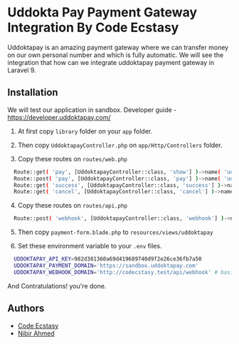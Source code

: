
# Uddokta Pay Payment Gateway Integration By Code Ecstasy

Uddoktapay is an amazing payment gateway where we can transfer money on our own personal number and which is fully automatic. We will see the integration that how can we integrate uddoktapay payment gateway in Laravel 9.

## Installation

We will test our application in sandbox. Developer guide - https://developer.uddoktapay.com/

1. At first copy `library` folder on your `app` folder.

2. Then copy `UddoktapayController.php` on `app/Http/Controllers` folder.

3. Copy these routes on `routes/web.php`

```bash
  Route::get( 'pay', [UddoktapayController::class, 'show'] )->name( 'uddoktapay.payment-form' );
  Route::post( 'pay', [UddoktapayController::class, 'pay'] )->name( 'uddoktapay.pay' );
  Route::get( 'success', [UddoktapayController::class, 'success'] )->name( 'uddoktapay.success' );
  Route::get( 'cancel', [UddoktapayController::class, 'cancel'] )->name( 'uddoktapay.cancel' );
```

4. Copy these routes on `routes/api.php`

```bash 
  Route::post( 'webhook', [UddoktapayController::class, 'webhook'] )->name( 'uddoktapay.webhook' );
```

5. Then copy `payment-form.blade.php` to `resources/views/uddoktapay`

6. Set these environment variable to your `.env` files.

```bash 
  UDDOKTAPAY_API_KEY=982d381360a69d419689740d9f2e26ce36fb7a50
  UDDOKTAPAY_PAYMENT_DOMAIN='https://sandbox.uddoktapay.com'
  UDDOKTAPAY_WEBHOOK_DOMAIN='http://codecstasy.test/api/webhook' # basically where you want to get your data
```

And Contratulations! you're done.
## Authors

- [Code Ecstasy](https://codecstasy.com)
- [Nibir Ahmed](https://nibirahmed.com)
